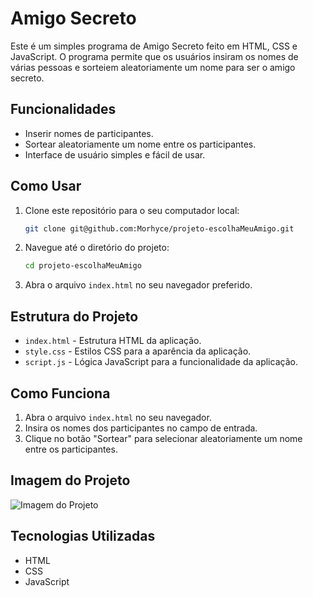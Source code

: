 # Amigo Secreto

Este é um simples programa de Amigo Secreto feito em HTML, CSS e JavaScript. O programa permite que os usuários insiram os nomes de várias pessoas e sorteiem aleatoriamente um nome para ser o amigo secreto.

## Funcionalidades

- Inserir nomes de participantes.
- Sortear aleatoriamente um nome entre os participantes.
- Interface de usuário simples e fácil de usar.

## Como Usar

1. Clone este repositório para o seu computador local:

    ```bash
    git clone git@github.com:Morhyce/projeto-escolhaMeuAmigo.git
    ```

2. Navegue até o diretório do projeto:

    ```bash
    cd projeto-escolhaMeuAmigo
    ```

3. Abra o arquivo `index.html` no seu navegador preferido.

## Estrutura do Projeto

- `index.html` - Estrutura HTML da aplicação.
- `style.css` - Estilos CSS para a aparência da aplicação.
- `script.js` - Lógica JavaScript para a funcionalidade da aplicação.

## Como Funciona

1. Abra o arquivo `index.html` no seu navegador.
2. Insira os nomes dos participantes no campo de entrada.
3. Clique no botão "Sortear" para selecionar aleatoriamente um nome entre os participantes.

## Imagem do Projeto

![Imagem do Projeto](C:\Users\mauri\OneDrive\Imagens\Screenshots\ProjetoOne.png)

## Tecnologias Utilizadas

- HTML
- CSS
- JavaScript
